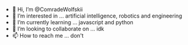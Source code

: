 - 👋 Hi, I’m @ComradeWolfskii
- 👀 I’m interested in ... artificial intelligence, robotics and engineering
- 🌱 I’m currently learning ... javascript and python
- 💞️ I’m looking to collaborate on ... idk
- 📫 How to reach me ... don't 

<!---
ComradeWolfskii/ComradeWolfskii is a ✨ special ✨ repository because its `README.md` (this file) appears on your GitHub profile.
You can click the Preview link to take a look at your changes.
--->
